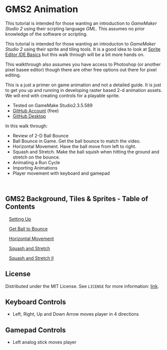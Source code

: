 # GMS2 Animation


<!-- OVERVIEW -->
This tutorial is intended for those wanting an introduction to <i>GameMaker Studio 2</i> using their scrpting language <i>GML</i>. This assumes no prior knowledge of the software or scripting. 

This tutorial is intended for those wanting an introducton to <i>GameMaker Studio 2</i> using their sprite and tiling tools. It is a good idea to look at [Sprite Editor IDE Basics](https://marketplace.yoyogames.com/assets/4370/the-sprite-editor-ide-basics) but this walk through will be a bit more hands on.

This walkthrough also assumes you have access to Photoshop (or another pixel basee editor) though there are other free options out there for pixel editing.
		
This is a just a primer on game animation and not a detailed guide.  It is just to get you up and running in developing raster based 2-d animation assets.  We will end with creating controls for a playable sprite. 

* Tested on GameMake Studio2.3.5.589
* [GitHub Account](https://github.com) (free)
* [GitHub Desktop](https://desktop.github.com)

In this walk through:

* Review of 2-D Ball Bounce
* Ball Bounce in Game. Get the ball bounce to match the video.
* Horizontal Movement.  Have the ball move from left to right.
* Squash and Stretch.  Make the ball squish when hitting the ground and stretch on the bounce.
* Animating a Run Cycle
* Importing Animations
* Player movement with keyboard and gamepad

<br>


<!-- TOC -->
## GMS2 Background, Tiles & Sprites - Table of Contents

<kbd></kbd> &nbsp;&nbsp; [Setting Up](setting-up/README.md#user-content-setting-up) <br>

<kbd></kbd> &nbsp;&nbsp; [Get Ball to Bounce](bounce-ball/README.md#user-content-get-ball-to-bounce) <br>
>

<kbd></kbd> &nbsp;&nbsp; [Horizontal Movement](horizontal-movement/README.md#user-content-horizontal-movement) <br>

<kbd></kbd> &nbsp;&nbsp; [Squash and Stretch](squash-stretch/README.md#user-content-squash-and-stretch) <br>
>

<kbd></kbd> &nbsp;&nbsp; [Squash and Stretch II](squash-stretch-ii/README.md#user-content-squash-and-stretch-ii) <br>
>

<!-- LICENSE -->
## License
Distributed under the MIT License. See `LICENSE` for more information: [link](LICENSE).

## Keyboard Controls
* Left, Right, Up and Down Arrow moves player in 4 directions

## Gamepad Controls
* Left analog stick moves player                                                                                                                                                                                                                                                                                                                                                            